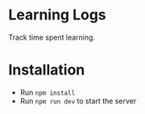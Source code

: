 # Learning Logs

Track time spent learning. 

# Installation
* Run `npm install`
* Run `npm run dev` to start the server
